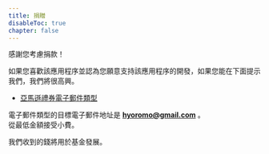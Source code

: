 ```yaml
---
title: 捐贈
disableToc: true
chapter: false
---
```


感謝您考慮捐款！

如果您喜歡該應用程序並認為您願意支持該應用程序的開發，如果您能在下面提示我們，我們將很高興。

- [亞馬遜禮券電子郵件類型](https://amzn.to/3dr0gIh)

電子郵件類型的目標電子郵件地址是 <b>hyoromo@gmail.com</b> 。<br>
從最低金額接受小費。

我們收到的錢將用於基金發展。